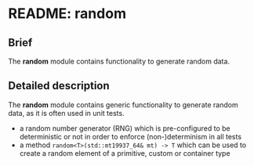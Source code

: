 # README: random

## Brief

The **random** module contains functionality to generate random data.

## Detailed description

The **random** module contains generic functionality to generate random data, as it is often used in unit tests.
* a random number generator (RNG) which is pre-configured to be deterministic or not in order to enforce (non-)determinism in all tests
* a method `random<T>(std::mt19937_64& mt) -> T` which can be used to create a random element of a primitive, custom or container type
